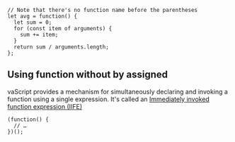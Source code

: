 ```
// Note that there's no function name before the parentheses
let avg = function() {
  let sum = 0;
  for (const item of arguments) {
    sum += item;
  }
  return sum / arguments.length;
};
```

## Using function without by assigned
vaScript provides a mechanism for simultaneously declaring and invoking a function using a single expression. It's called an [Immediately invoked function expression (IIFE)](https://developer.mozilla.org/en-US/docs/Glossary/IIFE)

```
(function() {
  // …
})();
```